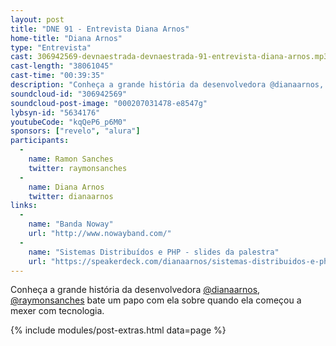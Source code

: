 ```yaml
---
layout: post
title: "DNE 91 - Entrevista Diana Arnos"
home-title: "Diana Arnos"
type: "Entrevista"
cast: 306942569-devnaestrada-devnaestrada-91-entrevista-diana-arnos.mp3
cast-length: "38061045"
cast-time: "00:39:35"
description: "Conheça a grande história da desenvolvedora @dianaarnos, @raymonsanches bate um papo com ela sobre quando ela começou a mexer com tecnologia."
soundcloud-id: "306942569"
soundcloud-post-image: "000207031478-e8547g"
lybsyn-id: "5634176"
youtubeCode: "kqQeP6_p6M0"
sponsors: ["revelo", "alura"]
participants:
  -
    name: Ramon Sanches
    twitter: raymonsanches
  -
    name: Diana Arnos
    twitter: dianaarnos
links:
  -
    name: "Banda Noway"
    url: "http://www.nowayband.com/"
  -
    name: "Sistemas Distribuídos e PHP - slides da palestra"
    url: "https://speakerdeck.com/dianaarnos/sistemas-distribuidos-e-php-darkmira-tour-br-2016"
---
```


Conheça a grande história da desenvolvedora [@dianaarnos](https://twitter.com/dianaarnos), [@raymonsanches](https://twitter.com/raymonsanches) bate um papo com ela sobre quando ela começou a mexer com tecnologia.


{% include modules/post-extras.html data=page %}
